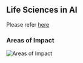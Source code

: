 
## Life Sciences in AI

Please refer [here](https://github.com/kkm24132/HealthcareAnalytics)

### Areas of Impact

![Areas of Impact](https://github.com/kkm24132/Mentoring_Enablement/blob/master/figures/Healthcare_AI_Impact.png)
